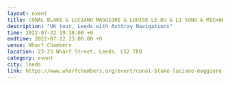 ```yaml
---
layout: event
title: CONAL BLAKE & LUCIANO MAGGIORE & LOUISE LE DU & LI SONG & MICHAEL SPEERS & RORY SALTER
description: "UK tour, Leeds with Ashtray Navigations"
time: 2022-07-22 19:30:00 +0
endtime: 2022-07-22 23:00:00 +0
venue: Wharf Chambers
location: 23-25 Wharf Street, Leeds, LS2 7EQ
category: event
city: leeds
link: https://www.wharfchambers.org/event/conal-blake-luciano-maggiore-louise-le-du-li-song-michael-speers-rory-salter-ashtray-navigations/
---
```

